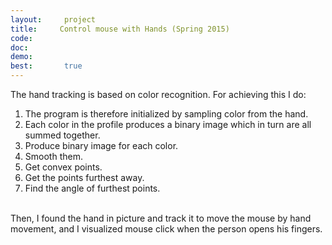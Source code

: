 ```yaml
---
layout:     project
title:     Control mouse with Hands (Spring 2015)
code:  
doc:        
demo:
best:       true
---
```

The hand tracking is based on color recognition.  For achieving this I do: 
1) The program is therefore initialized by sampling color from the hand. <br />
2) Each color in the profile produces a binary image which in turn are all summed together.<br />
3) Produce binary image for each color.<br />
4) Smooth them.<br />
5) Get convex points.<br />
6) Get the points furthest away.<br />
7) Find the angle of furthest points.<br /><br />

Then, I found the hand in picture and track it to move the mouse by hand movement, and I visualized mouse click when the person opens his fingers. 
